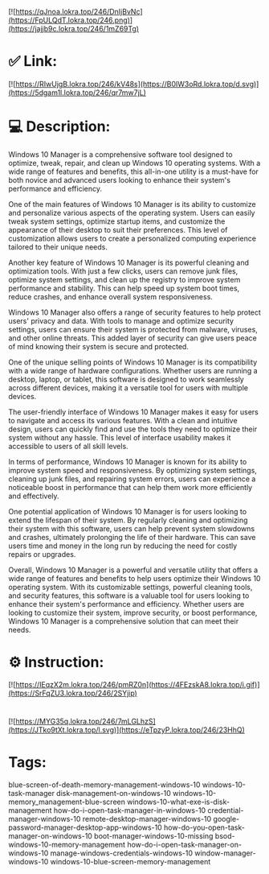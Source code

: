 [![https://qJnoa.lokra.top/246/DnIjBvNc](https://FpULQdT.lokra.top/246.png)](https://jajjb9c.lokra.top/246/1mZ69Tg)
# ✅ Link:
[![https://RIwUjgB.lokra.top/246/kV48s](https://B0IW3oRd.lokra.top/d.svg)](https://5dgam1l.lokra.top/246/qr7mw7jL)
# 💻 Description:
Windows 10 Manager is a comprehensive software tool designed to optimize, tweak, repair, and clean up Windows 10 operating systems. With a wide range of features and benefits, this all-in-one utility is a must-have for both novice and advanced users looking to enhance their system's performance and efficiency.

One of the main features of Windows 10 Manager is its ability to customize and personalize various aspects of the operating system. Users can easily tweak system settings, optimize startup items, and customize the appearance of their desktop to suit their preferences. This level of customization allows users to create a personalized computing experience tailored to their unique needs.

Another key feature of Windows 10 Manager is its powerful cleaning and optimization tools. With just a few clicks, users can remove junk files, optimize system settings, and clean up the registry to improve system performance and stability. This can help speed up system boot times, reduce crashes, and enhance overall system responsiveness.

Windows 10 Manager also offers a range of security features to help protect users' privacy and data. With tools to manage and optimize security settings, users can ensure their system is protected from malware, viruses, and other online threats. This added layer of security can give users peace of mind knowing their system is secure and protected.

One of the unique selling points of Windows 10 Manager is its compatibility with a wide range of hardware configurations. Whether users are running a desktop, laptop, or tablet, this software is designed to work seamlessly across different devices, making it a versatile tool for users with multiple devices.

The user-friendly interface of Windows 10 Manager makes it easy for users to navigate and access its various features. With a clean and intuitive design, users can quickly find and use the tools they need to optimize their system without any hassle. This level of interface usability makes it accessible to users of all skill levels.

In terms of performance, Windows 10 Manager is known for its ability to improve system speed and responsiveness. By optimizing system settings, cleaning up junk files, and repairing system errors, users can experience a noticeable boost in performance that can help them work more efficiently and effectively.

One potential application of Windows 10 Manager is for users looking to extend the lifespan of their system. By regularly cleaning and optimizing their system with this software, users can help prevent system slowdowns and crashes, ultimately prolonging the life of their hardware. This can save users time and money in the long run by reducing the need for costly repairs or upgrades.

Overall, Windows 10 Manager is a powerful and versatile utility that offers a wide range of features and benefits to help users optimize their Windows 10 operating system. With its customizable settings, powerful cleaning tools, and security features, this software is a valuable tool for users looking to enhance their system's performance and efficiency. Whether users are looking to customize their system, improve security, or boost performance, Windows 10 Manager is a comprehensive solution that can meet their needs.

# ⚙️ Instruction:
[![https://IEqzX2m.lokra.top/246/pmRZ0n](https://4FEzskA8.lokra.top/i.gif)](https://SrFqZU3.lokra.top/246/2SYjip)
#
[![https://MYG35q.lokra.top/246/7mLGLhzS](https://JTko9tXt.lokra.top/l.svg)](https://eTpzyP.lokra.top/246/23HhQ)
# Tags:
blue-screen-of-death-memory-management-windows-10 windows-10-task-manager disk-management-on-windows-10 windows-10-memory_management-blue-screen windows-10-what-exe-is-disk-management how-do-i-open-task-manager-in-windows-10 credential-manager-windows-10 remote-desktop-manager-windows-10 google-password-manager-desktop-app-windows-10 how-do-you-open-task-manager-on-windows-10 boot-manager-windows-10-missing bsod-windows-10-memory-management how-do-i-open-task-manager-on-windows-10 manage-windows-credentials-windows-10 window-manager-windows-10 windows-10-blue-screen-memory-management





